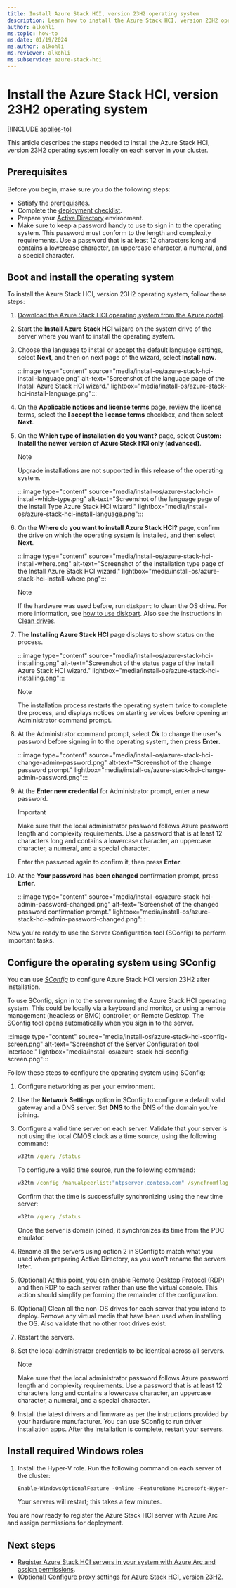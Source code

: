 ```yaml
---
title: Install Azure Stack HCI, version 23H2 operating system
description: Learn how to install the Azure Stack HCI, version 23H2 operating system on each server of your cluster.
author: alkohli
ms.topic: how-to
ms.date: 01/19/2024
ms.author: alkohli
ms.reviewer: alkohli
ms.subservice: azure-stack-hci
---
```


# Install the Azure Stack HCI, version 23H2 operating system

[!INCLUDE [applies-to](../../includes/hci-applies-to-23h2.md)]

This article describes the steps needed to install the Azure Stack HCI, version 23H2 operating system locally on each server in your cluster.


## Prerequisites

Before you begin, make sure you do the following steps:

- Satisfy the [prerequisites](./deployment-prerequisites.md).
- Complete the [deployment checklist](./deployment-checklist.md).
- Prepare your [Active Directory](./deployment-prep-active-directory.md) environment.
- Make sure to keep a password handy to use to sign in to the operating system. This password must conform to the length and complexity requirements. Use a password that is at least 12 characters long and contains a lowercase character, an uppercase character, a numeral, and a special character.

## Boot and install the operating system

To install the Azure Stack HCI, version 23H2 operating system, follow these steps:

1. [Download the Azure Stack HCI operating system from the Azure portal](./download-azure-stack-hci-23h2-software.md).

1. Start the **Install Azure Stack HCI** wizard on the system drive of the server where you want to install the operating system.

1. Choose the language to install or accept the default language settings, select **Next**, and then on next page of the wizard, select **Install now**.

   :::image type="content" source="media/install-os/azure-stack-hci-install-language.png" alt-text="Screenshot of the language page of the Install Azure Stack HCI wizard." lightbox="media/install-os/azure-stack-hci-install-language.png":::

1. On the **Applicable notices and license terms** page, review the license terms, select the **I accept the license terms** checkbox, and then select **Next**.

1. On the **Which type of installation do you want?** page, select **Custom: Install the newer version of Azure Stack HCI only (advanced)**.

    > [!NOTE]
    > Upgrade installations are not supported in this release of the operating system.

   :::image type="content" source="media/install-os/azure-stack-hci-install-which-type.png" alt-text="Screenshot of the language page of the Install Type Azure Stack HCI wizard." lightbox="media/install-os/azure-stack-hci-install-language.png":::

1. On the **Where do you want to install Azure Stack HCI?** page, confirm the drive on which the operating system is installed, and then select **Next**.

   :::image type="content" source="media/install-os/azure-stack-hci-install-where.png" alt-text="Screenshot of the installation type page of the Install Azure Stack HCI wizard." lightbox="media/install-os/azure-stack-hci-install-where.png":::

    > [!NOTE]
    > If the hardware was used before, run `diskpart` to clean the OS drive. For more information, see [how to use diskpart](/windows-server/administration/windows-commands/diskpart). Also see the instructions in [Clean drives](/windows-server/storage/storage-spaces/deploy-storage-spaces-direct#step-31-clean-drives).

1. The **Installing Azure Stack HCI** page displays to show status on the process.

   :::image type="content" source="media/install-os/azure-stack-hci-installing.png" alt-text="Screenshot of the status page of the Install Azure Stack HCI wizard." lightbox="media/install-os/azure-stack-hci-installing.png":::

    > [!NOTE]
    > The installation process restarts the operating system twice to complete the process, and displays notices on starting services before opening an Administrator command prompt.

1. At the Administrator command prompt, select **Ok** to change the user's password before signing in to the operating system, then press **Enter**.

   :::image type="content" source="media/install-os/azure-stack-hci-change-admin-password.png" alt-text="Screenshot of the change password prompt." lightbox="media/install-os/azure-stack-hci-change-admin-password.png":::

1. At the **Enter new credential** for Administrator prompt, enter a new password.

    > [!IMPORTANT]
    > Make sure that the local administrator password follows Azure password length and complexity requirements. Use a password that is at least 12 characters long and contains a lowercase character, an uppercase character, a numeral, and a special character.

    Enter the password again to confirm it, then press **Enter**.

1. At the **Your password has been changed** confirmation prompt, press **Enter**.

   :::image type="content" source="media/install-os/azure-stack-hci-admin-password-changed.png" alt-text="Screenshot of the changed password confirmation prompt." lightbox="media/install-os/azure-stack-hci-admin-password-changed.png":::

Now you're ready to use the Server Configuration tool (SConfig) to perform important tasks.

## Configure the operating system using SConfig

You can use [*SConfig*](https://www.powershellgallery.com/packages/SCONFIG/2.0.1) to configure Azure Stack HCI version 23H2 after installation. 

To use SConfig, sign in to the server running the Azure Stack HCI operating system. This could be locally via a keyboard and monitor, or using a remote management (headless or BMC) controller, or Remote Desktop. The SConfig tool opens automatically when you sign in to the server.

:::image type="content" source="media/install-os/azure-stack-hci-sconfig-screen.png" alt-text="Screenshot of the Server Configuration tool interface." lightbox="media/install-os/azure-stack-hci-sconfig-screen.png":::

Follow these steps to configure the operating system using SConfig:

1. Configure networking as per your environment.

1. Use the **Network Settings** option in SConfig to configure a default valid gateway and a DNS server. Set **DNS** to the DNS of the domain you're joining.

1. Configure a valid time server on each server. Validate that your server is not using the local CMOS clock as a time source, using the following command:

   ```cmd
   w32tm /query /status
   ```

   To configure a valid time source, run the following command:

   ```cmd
   w32tm /config /manualpeerlist:"ntpserver.contoso.com" /syncfromflags:manual /update
   ```

   Confirm that the time is successfully synchronizing using the new time server:

   ```cmd
   w32tm /query /status
   ```

   Once the server is domain joined, it synchronizes its time from the PDC emulator.

1. Rename all the servers using option 2 in SConfig to match what you used when preparing Active Directory, as you won't rename the servers later. <!--Make a note of the network adapter names in the OS so as to ensure that these names match in the *config.json* file that you create later.-->

1. (Optional) At this point, you can enable Remote Desktop Protocol (RDP) and then RDP to each server rather than use the virtual console. This action should simplify performing the remainder of the configuration.

1. (Optional) Clean all the non-OS drives for each server that you intend to deploy. Remove any virtual media that have been used when installing the OS. Also validate that no other root drives exist.

1. Restart the servers.

1. Set the local administrator credentials to be identical across all servers.

    > [!NOTE]
    > Make sure that the local administrator password follows Azure password length and complexity requirements. Use a password that is at least 12 characters long and contains a lowercase character, an uppercase character, a numeral, and a special character.

1. Install the latest drivers and firmware as per the instructions provided by your hardware manufacturer. You can use SConfig to run driver installation apps. After the installation is complete, restart your servers.

## Install required Windows roles

1. Install the Hyper-V role. Run the following command on each server of the cluster:

    ```powershell
    Enable-WindowsOptionalFeature -Online -FeatureName Microsoft-Hyper-V -All
    ```

    Your servers will restart; this takes a few minutes.

You are now ready to register the Azure Stack HCI server with Azure Arc and assign permissions for deployment.


## Next steps

- [Register Azure Stack HCI servers in your system with Azure Arc and assign permissions](./deployment-arc-register-server-permissions.md).
- (Optional) [Configure proxy settings for Azure Stack HCI, version 23H2](../manage/configure-proxy-settings-23h2.md).
